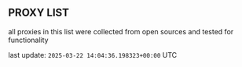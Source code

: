 ## PROXY LIST

all proxies in this list were collected from open sources and tested for functionality

last update: `2025-03-22 14:04:36.198323+00:00` UTC